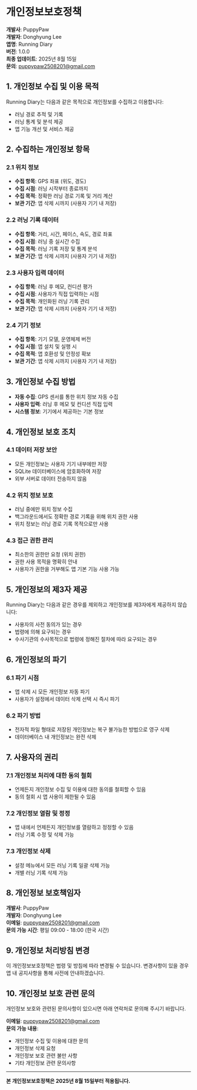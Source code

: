 # 개인정보보호정책

**개발사**: PuppyPaw  
**개발자**: Donghyung Lee  
**앱명**: Running Diary  
**버전**: 1.0.0  
**최종 업데이트**: 2025년 8월 15일  
**문의**: puppypaw2508201@gmail.com  

## 1. 개인정보 수집 및 이용 목적

Running Diary는 다음과 같은 목적으로 개인정보를 수집하고 이용합니다:

- 러닝 경로 추적 및 기록
- 러닝 통계 및 분석 제공
- 앱 기능 개선 및 서비스 제공

## 2. 수집하는 개인정보 항목

### 2.1 위치 정보
- **수집 항목**: GPS 좌표 (위도, 경도)
- **수집 시점**: 러닝 시작부터 종료까지
- **수집 목적**: 정확한 러닝 경로 기록 및 거리 계산
- **보관 기간**: 앱 삭제 시까지 (사용자 기기 내 저장)

### 2.2 러닝 기록 데이터
- **수집 항목**: 거리, 시간, 페이스, 속도, 경로 좌표
- **수집 시점**: 러닝 중 실시간 수집
- **수집 목적**: 러닝 기록 저장 및 통계 분석
- **보관 기간**: 앱 삭제 시까지 (사용자 기기 내 저장)

### 2.3 사용자 입력 데이터
- **수집 항목**: 러닝 후 메모, 컨디션 평가
- **수집 시점**: 사용자가 직접 입력하는 시점
- **수집 목적**: 개인화된 러닝 기록 관리
- **보관 기간**: 앱 삭제 시까지 (사용자 기기 내 저장)

### 2.4 기기 정보
- **수집 항목**: 기기 모델, 운영체제 버전
- **수집 시점**: 앱 설치 및 실행 시
- **수집 목적**: 앱 호환성 및 안정성 확보
- **보관 기간**: 앱 삭제 시까지 (사용자 기기 내 저장)

## 3. 개인정보 수집 방법

- **자동 수집**: GPS 센서를 통한 위치 정보 자동 수집
- **사용자 입력**: 러닝 후 메모 및 컨디션 직접 입력
- **시스템 정보**: 기기에서 제공하는 기본 정보

## 4. 개인정보 보호 조치

### 4.1 데이터 저장 보안
- 모든 개인정보는 사용자 기기 내부에만 저장
- SQLite 데이터베이스에 암호화하여 저장
- 외부 서버로 데이터 전송하지 않음

### 4.2 위치 정보 보호
- 러닝 중에만 위치 정보 수집
- 백그라운드에서도 정확한 경로 기록을 위해 위치 권한 사용
- 위치 정보는 러닝 경로 기록 목적으로만 사용

### 4.3 접근 권한 관리
- 최소한의 권한만 요청 (위치 권한)
- 권한 사용 목적을 명확히 안내
- 사용자가 권한을 거부해도 앱 기본 기능 사용 가능

## 5. 개인정보의 제3자 제공

Running Diary는 다음과 같은 경우를 제외하고 개인정보를 제3자에게 제공하지 않습니다:

- 사용자의 사전 동의가 있는 경우
- 법령에 의해 요구되는 경우
- 수사기관의 수사목적으로 법령에 정해진 절차에 따라 요구되는 경우

## 6. 개인정보의 파기

### 6.1 파기 시점
- 앱 삭제 시 모든 개인정보 자동 파기
- 사용자가 설정에서 데이터 삭제 선택 시 즉시 파기

### 6.2 파기 방법
- 전자적 파일 형태로 저장된 개인정보는 복구 불가능한 방법으로 영구 삭제
- 데이터베이스 내 개인정보는 완전 삭제

## 7. 사용자의 권리

### 7.1 개인정보 처리에 대한 동의 철회
- 언제든지 개인정보 수집 및 이용에 대한 동의를 철회할 수 있음
- 동의 철회 시 앱 사용이 제한될 수 있음

### 7.2 개인정보 열람 및 정정
- 앱 내에서 언제든지 개인정보를 열람하고 정정할 수 있음
- 러닝 기록 수정 및 삭제 가능

### 7.3 개인정보 삭제
- 설정 메뉴에서 모든 러닝 기록 일괄 삭제 가능
- 개별 러닝 기록 삭제 가능

## 8. 개인정보 보호책임자

**개발사**: PuppyPaw  
**개발자**: Donghyung Lee  
**이메일**: puppypaw2508201@gmail.com  
**문의 가능 시간**: 평일 09:00 - 18:00 (한국 시간)

## 9. 개인정보 처리방침 변경

이 개인정보보호정책은 법령 및 방침에 따라 변경될 수 있습니다. 변경사항이 있을 경우 앱 내 공지사항을 통해 사전에 안내하겠습니다.

## 10. 개인정보 보호 관련 문의

개인정보 보호와 관련된 문의사항이 있으시면 아래 연락처로 문의해 주시기 바랍니다.

**이메일**: puppypaw2508201@gmail.com  
**문의 가능 내용**:
- 개인정보 수집 및 이용에 대한 문의
- 개인정보 삭제 요청
- 개인정보 보호 관련 불만 사항
- 기타 개인정보 관련 문의사항

---

**본 개인정보보호정책은 2025년 8월 15일부터 적용됩니다.**
